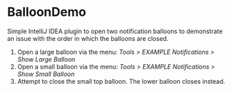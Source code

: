 # BalloonDemo

Simple IntelliJ IDEA plugin to open two notification balloons to demonstrate an issue with the order in which the balloons are closed.

1. Open a large balloon via the menu: *Tools > EXAMPLE Notifications > Show Large Balloon*
2. Open a small balloon via the menu: *Tools > EXAMPLE Notifications > Show Small Balloon*
3. Attempt to close the small top balloon. The lower balloon closes instead.